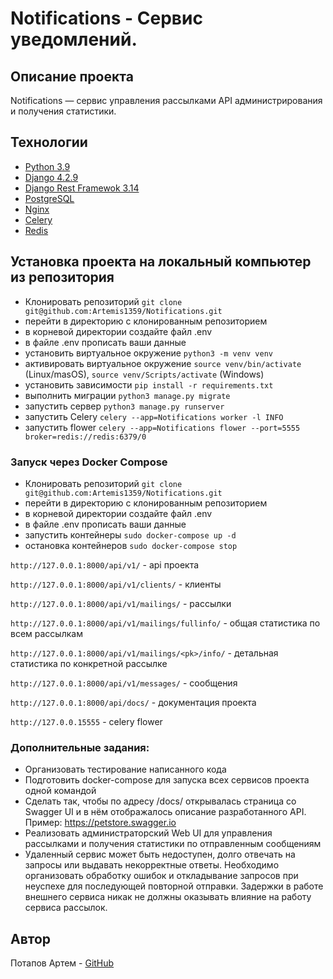 # Notifications - Сервис уведомлений.

[//]: # (![workflow]&#40;https://github.com/artemis1359/foodgram-project-react/actions/workflows/main.yml/badge.svg&#41;)


## Описание проекта
Notifications — сервис управления рассылками API администрирования и получения статистики.

## Технологии

- [Python 3.9](https://www.python.org/downloads/)
- [Django 4.2.9](https://www.djangoproject.com/)
- [Django Rest Framewok 3.14](https://www.django-rest-framework.org/)
- [PostgreSQL](https://postgrespro.ru/docs/postgresql)
- [Nginx](https://nginx.org/ru/)
- [Celery](https://docs.celeryq.dev/en/stable/)
- [Redis](https://redis.io/)
 
## Установка проекта на локальный компьютер из репозитория 
 - Клонировать репозиторий `git clone git@github.com:Artemis1359/Notifications.git`
 - перейти в директорию с клонированным репозиторием
 - в корневой директории создайте файл .env
 - в файле .env прописать ваши данные
 - установить виртуальное окружение `python3 -m venv venv`
 - активировать виртуальное окружение `source venv/bin/activate` (Linux/masOS), `source venv/Scripts/activate` (Windows)
 - установить зависимости `pip install -r requirements.txt`
 - выполнить миграции `python3 manage.py migrate`
 - запустить сервер `python3 manage.py runserver`
 - запустить Celery `celery --app=Notifications worker -l INFO`
 - запустить flower `celery --app=Notifications flower --port=5555 broker=redis://redis:6379/0`

### Запуск через Docker Compose
 - Клонировать репозиторий `git clone git@github.com:Artemis1359/Notifications.git`
 - перейти в директорию с клонированным репозиторием
 - в корневой директории создайте файл .env
 - в файле .env прописать ваши данные
 - запустить контейнеры `sudo docker-compose up -d`
 - остановка контейнеров `sudo docker-compose stop`

```http://127.0.0.1:8000/api/v1/``` - api проекта

```http://127.0.0.1:8000/api/v1/clients/``` - клиенты

```http://127.0.0.1:8000/api/v1/mailings/``` - рассылки

```http://127.0.0.1:8000/api/v1/mailings/fullinfo/``` - общая статистика по всем рассылкам

```http://127.0.0.1:8000/api/v1/mailings/<pk>/info/``` - детальная статистика по конкретной рассылке

```http://127.0.0.1:8000/api/v1/messages/``` - сообщения

```http://127.0.0.1:8000/api/docs/``` - документация проекта

```http://127.0.0.15555``` - celery flower

### Дополнительные задания:
- Организовать тестирование написанного кода
- Подготовить docker-compose для запуска всех сервисов проекта одной командой
- Сделать так, чтобы по адресу /docs/ открывалась страница со Swagger UI и в нём отображалось описание разработанного API. Пример: https://petstore.swagger.io
- Реализовать администраторский Web UI для управления рассылками и получения статистики по отправленным сообщениям
- Удаленный сервис может быть недоступен, долго отвечать на запросы или выдавать некорректные ответы. Необходимо организовать обработку ошибок и откладывание запросов при неуспехе для последующей повторной отправки. Задержки в работе внешнего сервиса никак не должны оказывать влияние на работу сервиса рассылок.

## Автор
Потапов Артем - [GitHub](https://github.com/artemis1359)